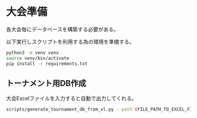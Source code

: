 # 大会準備

各大会毎にデータベースを構築する必要がある。

以下実行しスクリプトを利用する為の環境を準備する。

```bash
python3 -m venv venv
source venv/bin/activate
pip install -r requirements.txt
```

## トーナメント用DB作成 ##

大会Excelファイルを入力すると自動で出力してくれる。

```bash
scripts/generate_tournament_db_from_xl.py --path (FILE_PATH_TO_EXCEL_FILE)
```
